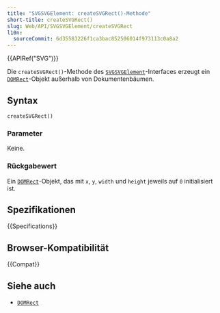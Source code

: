 ```yaml
---
title: "SVGSVGElement: createSVGRect()-Methode"
short-title: createSVGRect()
slug: Web/API/SVGSVGElement/createSVGRect
l10n:
  sourceCommit: 6d35583226f1ca3bac852506014f973113c0a8a2
---
```


{{APIRef("SVG")}}

Die `createSVGRect()`-Methode des [`SVGSVGElement`](/de/docs/Web/API/SVGSVGElement)-Interfaces erzeugt ein [`DOMRect`](/de/docs/Web/API/DOMRect)-Objekt außerhalb von Dokumentenbäumen.

## Syntax

```js-nolint
createSVGRect()
```

### Parameter

Keine.

### Rückgabewert

Ein [`DOMRect`](/de/docs/Web/API/DOMRect)-Objekt, das mit `x`, `y`, `width` und `height` jeweils auf `0` initialisiert ist.

## Spezifikationen

{{Specifications}}

## Browser-Kompatibilität

{{Compat}}

## Siehe auch

- [`DOMRect`](/de/docs/Web/API/DOMRect)

